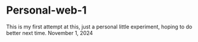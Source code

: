 # Personal-web-1
This is my first attempt at this, just a personal little experiment, hoping to do better next time.
November 1, 2024